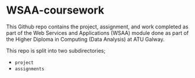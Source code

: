 # WSAA-coursework
This Github repo contains the project, assignment, and work completed as part of the Web Services and Applications (WSAA) module done as part of the Higher Diploma in Computing (Data Analysis) at ATU Galway.

This repo is split into two subdirectories;
- `project`
- `assignments`
